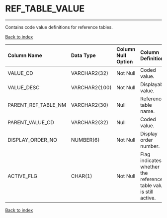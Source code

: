 # REF_TABLE_VALUE

---

Contains code value definitions for reference tables.

[Back to index](./index.md)

| Column Name         | Data Type     | Column Null Option   | Column Definition                                                 |
|:--------------------|:--------------|:---------------------|:------------------------------------------------------------------|
| VALUE_CD            | VARCHAR2(32)  | Not Null             | Coded value.                                                      |
| VALUE_DESC          | VARCHAR2(100) | Not Null             | Displayable value.                                                |
| PARENT_REF_TABLE_NM | VARCHAR2(30)  | Null                 | Reference table name.                                             |
| PARENT_VALUE_CD     | VARCHAR2(32)  | Null                 | Coded value.                                                      |
| DISPLAY_ORDER_NO    | NUMBER(6)     | Not Null             | Display order number.                                             |
| ACTIVE_FLG          | CHAR(1)       | Not Null             | Flag indicates whether the reference table value is still active. |

[Back to index](./index.md)
